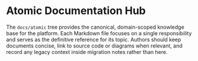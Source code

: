 # Atomic Documentation Hub

The `docs/atomic` tree provides the canonical, domain-scoped knowledge base for the platform. Each Markdown file focuses on a single responsibility and serves as the definitive reference for its topic. Authors should keep documents concise, link to source code or diagrams when relevant, and record any legacy context inside migration notes rather than here.

